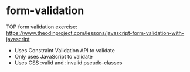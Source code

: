 # form-validation
TOP form validation exercise: https://www.theodinproject.com/lessons/javascript-form-validation-with-javascript

- Uses Constraint Validation API to validate
- Only uses JavaScript to validate
- Uses CSS :valid and :invalid pseudo-classes
